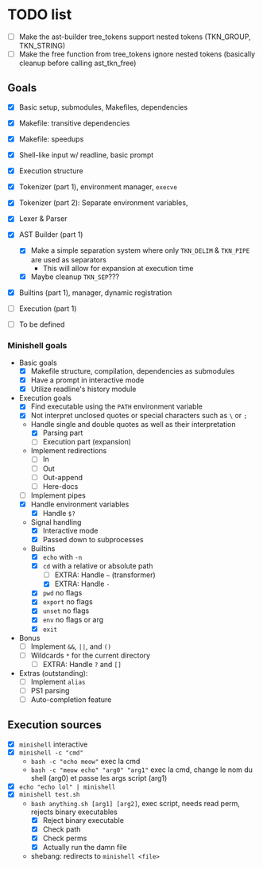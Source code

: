 # TODO list

- [ ] Make the ast-builder tree_tokens support nested tokens (TKN_GROUP, TKN_STRING)
- [ ] Make the free function from tree_tokens ignore nested tokens (basically cleanup before calling ast_tkn_free)

## Goals

- [x] Basic setup, submodules, Makefiles, dependencies 
- [x] Makefile: transitive dependencies
- [x] Makefile: speedups
- [x] Shell-like input w/ readline, basic prompt
- [x] Execution structure
- [x] Tokenizer (part 1), environment manager, `execve`
- [x] Tokenizer (part 2): Separate environment variables, 
- [x] Lexer & Parser
- [x] AST Builder (part 1)
  - [x] Make a simple separation system where only `TKN_DELIM` & `TKN_PIPE` are used as separators
    - This will allow for expansion at execution time
  - [x] Maybe cleanup `TKN_SEP`???
- [x] Builtins (part 1), manager, dynamic registration
- [ ] Execution (part 1)

- [ ] To be defined

### Minishell goals

- Basic goals
  - [x] Makefile structure, compilation, dependencies as submodules
  - [x] Have a prompt in interactive mode
  - [x] Utilize readline's history module
- Execution goals
  - [x] Find executable using the `PATH` environment variable
  - [x] Not interpret unclosed quotes or special characters such as `\` or `;`
  - Handle single and double quotes as well as their interpretation
    - [x] Parsing part
    - [ ] Execution part (expansion)
  - Implement redirections
    - [ ] In
    - [ ] Out
    - [ ] Out-append
    - [ ] Here-docs
  - [ ] Implement pipes
  - [x] Handle environment variables
    - [x] Handle `$?`
  - Signal handling
    - [x] Interactive mode
    - [x] Passed down to subprocesses
  - Builtins
    - [x] `echo` with `-n`
    - [x] `cd` with a relative or absolute path
      - [ ] EXTRA: Handle `~` (transformer)
      - [x] EXTRA: Handle `-`
    - [x] `pwd` no flags
    - [x] `export` no flags
    - [x] `unset` no flags
    - [x] `env` no flags or arg
    - [x] `exit`
- Bonus
  - [ ] Implement `&&`, `||`, and `()`
  - [ ] Wildcards `*` for the current directory
    - [ ] EXTRA: Handle `?` and `[]`

- Extras (outstanding):
  - [ ] Implement `alias`
  - [ ] PS1 parsing
  - [ ] Auto-completion feature

<!--
### 42sh

- Requirements
  - Redirections
    - [ ] Aggregators `>&` and `<&`
  - [ ] Separators `;`
  - [ ] `cd`, `echo`, `exit`, and `type` builtins
- Mandatory
  - [ ] `set` and `unset` builtins
  - [ ] Parameter expansion `${...}`
  - [ ] Job control
    - [ ] `jobs`, `bg`, `fg`
    - [ ] `&` operator
  - [ ] Monitoring of all signals
  - [ ] Each builtin must have the POSIX standard options, except for explicit case as `set` or `unset`

- Bonuses are another story \o/
  - [x] Inhibitors `\` for quotes and double-quotes
  - Pattern matching (globbing)
    - [ ] `*`
    - [ ] `?`
    - [ ] `[a-Z]`
    - [ ] `!`
    - [ ]

-->

## Execution sources

- [x] `minishell` interactive
- [x] `minishell -c "cmd"`
  - `bash -c "echo meow"` exec la cmd
  - `bash -c "meow echo" "arg0" "arg1"` exec la cmd, change le nom du shell (arg0) et passe les args script (arg1)
- [x] `echo "echo lol" | minishell`
- [x] `minishell test.sh`
  - `bash anything.sh [arg1] [arg2]`, exec script, needs read perm, rejects binary executables 
    - [x] Reject binary executable
    - [x] Check path
    - [x] Check perms
    - [x] Actually run the damn file 
  - shebang: redirects to `minishell <file>`

